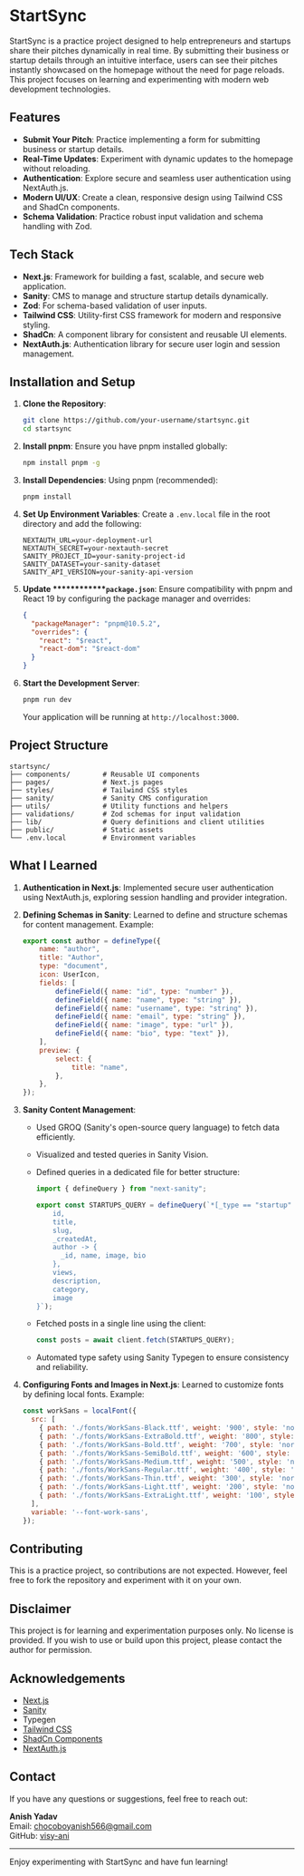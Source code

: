 # StartSync

StartSync is a practice project designed to help entrepreneurs and startups share their pitches dynamically in real time. By submitting their business or startup details through an intuitive interface, users can see their pitches instantly showcased on the homepage without the need for page reloads. This project focuses on learning and experimenting with modern web development technologies.

## Features

- **Submit Your Pitch**: Practice implementing a form for submitting business or startup details.
- **Real-Time Updates**: Experiment with dynamic updates to the homepage without reloading.
- **Authentication**: Explore secure and seamless user authentication using NextAuth.js.
- **Modern UI/UX**: Create a clean, responsive design using Tailwind CSS and ShadCn components.
- **Schema Validation**: Practice robust input validation and schema handling with Zod.

## Tech Stack

- **Next.js**: Framework for building a fast, scalable, and secure web application.
- **Sanity**: CMS to manage and structure startup details dynamically.
- **Zod**: For schema-based validation of user inputs.
- **Tailwind CSS**: Utility-first CSS framework for modern and responsive styling.
- **ShadCn**: A component library for consistent and reusable UI elements.
- **NextAuth.js**: Authentication library for secure user login and session management.

## Installation and Setup

1. **Clone the Repository**:

   ```bash
   git clone https://github.com/your-username/startsync.git
   cd startsync
   ```

2. **Install pnpm**:
   Ensure you have pnpm installed globally:

   ```bash
   npm install pnpm -g
   ```

3. **Install Dependencies**:
   Using pnpm (recommended):

   ```bash
   pnpm install
   ```

4. **Set Up Environment Variables**:
   Create a `.env.local` file in the root directory and add the following:

   ```env
   NEXTAUTH_URL=your-deployment-url
   NEXTAUTH_SECRET=your-nextauth-secret
   SANITY_PROJECT_ID=your-sanity-project-id
   SANITY_DATASET=your-sanity-dataset
   SANITY_API_VERSION=your-sanity-api-version
   ```

5. **Update \*\*\*\*\*\*\*\*****`package.json`**:
   Ensure compatibility with pnpm and React 19 by configuring the package manager and overrides:

   ```json
   {
     "packageManager": "pnpm@10.5.2",
     "overrides": {
       "react": "$react",
       "react-dom": "$react-dom"
     }
   }
   ```

6. **Start the Development Server**:

   ```bash
   pnpm run dev
   ```

   Your application will be running at `http://localhost:3000`.

## Project Structure

```
startsync/
├── components/        # Reusable UI components
├── pages/             # Next.js pages
├── styles/            # Tailwind CSS styles
├── sanity/            # Sanity CMS configuration
├── utils/             # Utility functions and helpers
├── validations/       # Zod schemas for input validation
├── lib/               # Query definitions and client utilities
├── public/            # Static assets
└── .env.local         # Environment variables
```

## What I Learned

1. **Authentication in Next.js**:
   Implemented secure user authentication using NextAuth.js, exploring session handling and provider integration.

2. **Defining Schemas in Sanity**:
   Learned to define and structure schemas for content management. Example:

   ```javascript
   export const author = defineType({
       name: "author",
       title: "Author",
       type: "document",
       icon: UserIcon,
       fields: [
           defineField({ name: "id", type: "number" }),
           defineField({ name: "name", type: "string" }),
           defineField({ name: "username", type: "string" }),
           defineField({ name: "email", type: "string" }),
           defineField({ name: "image", type: "url" }),
           defineField({ name: "bio", type: "text" }),
       ],
       preview: {
           select: {
               title: "name",
           },
       },
   });
   ```

3. **Sanity Content Management**:

   - Used GROQ (Sanity's open-source query language) to fetch data efficiently.

   - Visualized and tested queries in Sanity Vision.

   - Defined queries in a dedicated file for better structure:

     ```javascript
     import { defineQuery } from "next-sanity";

     export const STARTUPS_QUERY = defineQuery(`*[_type == "startup" && defined(slug.current)] | order(_createdAt desc){
         id,
         title,
         slug,
         _createdAt,
         author -> {
           _id, name, image, bio
         },
         views,
         description,
         category,
         image
     }`);
     ```

   - Fetched posts in a single line using the client:

     ```javascript
     const posts = await client.fetch(STARTUPS_QUERY);
     ```

   - Automated type safety using Sanity Typegen to ensure consistency and reliability.

4. **Configuring Fonts and Images in Next.js**:
   Learned to customize fonts by defining local fonts. Example:

   ```javascript
   const workSans = localFont({
     src: [
       { path: './fonts/WorkSans-Black.ttf', weight: '900', style: 'normal' },
       { path: './fonts/WorkSans-ExtraBold.ttf', weight: '800', style: 'normal' },
       { path: './fonts/WorkSans-Bold.ttf', weight: '700', style: 'normal' },
       { path: './fonts/WorkSans-SemiBold.ttf', weight: '600', style: 'normal' },
       { path: './fonts/WorkSans-Medium.ttf', weight: '500', style: 'normal' },
       { path: './fonts/WorkSans-Regular.ttf', weight: '400', style: 'normal' },
       { path: './fonts/WorkSans-Thin.ttf', weight: '300', style: 'normal' },
       { path: './fonts/WorkSans-Light.ttf', weight: '200', style: 'normal' },
       { path: './fonts/WorkSans-ExtraLight.ttf', weight: '100', style: 'normal' },
     ],
     variable: '--font-work-sans',
   });
   ```

## Contributing

This is a practice project, so contributions are not expected. However, feel free to fork the repository and experiment with it on your own.

## Disclaimer

This project is for learning and experimentation purposes only. No license is provided. If you wish to use or build upon this project, please contact the author for permission.

## Acknowledgements

- [Next.js](https://nextjs.org/)
- [Sanity](https://www.sanity.io/)
- Typegen
- [Tailwind CSS](https://tailwindcss.com/)
- [ShadCn Components](https://shadcn.dev/)
- [NextAuth.js](https://next-auth.js.org/)

## Contact

If you have any questions or suggestions, feel free to reach out:

**Anish Yadav**\
Email: [chocoboyanish566@gmail.com](mailto\:chocoboyanish566@gmail.com)\
GitHub: [visy-ani](https://github.com/visy-ani)

---

Enjoy experimenting with StartSync and have fun learning!

